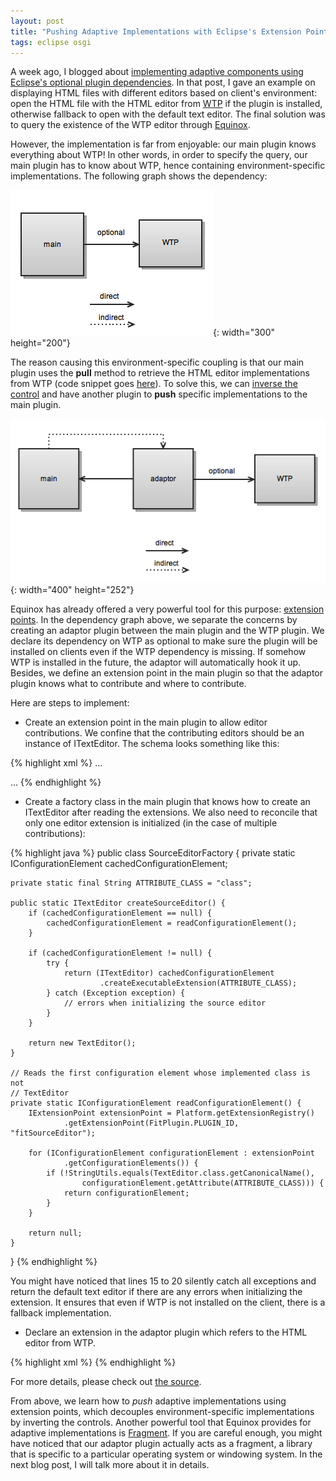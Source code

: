 ```yaml
---
layout: post
title: "Pushing Adaptive Implementations with Eclipse's Extension Points"
tags: eclipse osgi
---
```


A week ago, I blogged about [implementing adaptive components using Eclipse's optional plugin dependencies][1]. In that post, I gave an example on displaying HTML files with different editors based on client's environment: open the HTML file with the HTML editor from [WTP][2] if the plugin is installed, otherwise fallback to open with the default text editor. The final solution was to query the existence of the WTP editor through [Equinox][3].

However, the implementation is far from enjoyable: our main plugin knows everything about WTP! In other words, in order to specify the query, our main plugin has to know about WTP, hence containing environment-specific implementations. The following graph shows the dependency:
	
![pull method](/images/posts/pull.png){: width="300" height="200"}

The reason causing this environment-specific coupling is that our main plugin uses the **pull** method to retrieve the HTML editor implementations from WTP (code snippet goes [here][1]). To solve this, we can [inverse the control][4] and have another plugin to **push** specific implementations to the main plugin.

![push method](/images/posts/push.png){: width="400" height="252"}

Equinox has already offered a very powerful tool for this purpose: [extension points][5]. In the dependency graph above, we separate the concerns by creating an adaptor plugin between the main plugin and the WTP plugin. We declare its dependency on WTP as optional to make sure the plugin will be installed on clients even if the WTP dependency is missing. If somehow WTP is installed in the future, the adaptor will automatically hook it up. Besides, we define an extension point in the main plugin so that the adaptor plugin knows what to contribute and where to contribute.

Here are steps to implement:

* Create an extension point in the main plugin to allow editor contributions. We confine that the contributing editors should be an instance of ITextEditor. The schema looks something like this:

{% highlight xml %}
<element name="extension">
  <complextype>
    <sequence>
	  <element ref="sourceEditor"></element>
    </sequence>
	...
  </complextype>
</element>

<element name="sourceEditor">
  <complextype>
    <attribute name="id" type="string" use="required">
	  ...
	</attribute>
    <attribute name="class" type="string" use="required">
	  <annotation>
	    <appinfo>
		  <meta.attribute kind="java" basedon=":org.eclipse.ui.texteditor.ITextEditor"/>
	    </appinfo>
      </annotation>
    </attribute>
  </complextype>
</element>
{% endhighlight %}

* Create a factory class in the main plugin that knows how to create an ITextEditor after reading the extensions. We also need to reconcile that only one editor extension is initialized (in the case of multiple contributions):

{% highlight java %}
public class SourceEditorFactory {
	private static IConfigurationElement cachedConfigurationElement;

	private static final String ATTRIBUTE_CLASS = "class";

	public static ITextEditor createSourceEditor() {
		if (cachedConfigurationElement == null) {
			cachedConfigurationElement = readConfigurationElement();
		}

		if (cachedConfigurationElement != null) {
			try {
				return (ITextEditor) cachedConfigurationElement
						.createExecutableExtension(ATTRIBUTE_CLASS);
			} catch (Exception exception) {
				// errors when initializing the source editor
			}
		}

		return new TextEditor();
	}

	// Reads the first configuration element whose implemented class is not
	// TextEditor
	private static IConfigurationElement readConfigurationElement() {
		IExtensionPoint extensionPoint = Platform.getExtensionRegistry()
				.getExtensionPoint(FitPlugin.PLUGIN_ID, "fitSourceEditor");

		for (IConfigurationElement configurationElement : extensionPoint
				.getConfigurationElements()) {
			if (!StringUtils.equals(TextEditor.class.getCanonicalName(),
					configurationElement.getAttribute(ATTRIBUTE_CLASS))) {
				return configurationElement;
			}
		}

		return null;
	}
}
{% endhighlight %}

You might have noticed that lines 15 to 20 silently catch all exceptions and return the default text editor if there are any errors when initializing the extension. It ensures that even if WTP is not installed on the client, there is a fallback implementation.

* Declare an extension in the adaptor plugin which refers to the HTML editor from WTP.

{% highlight xml %}
<extension point="com.luxoft.eclipse.fit.runner.fitSourceEditor">
  <sourceeditor class="org.eclipse.wst.sse.ui.StructuredTextEditor" 
		id="com.luxoft.eclipse.fit.runner.optional.wtpHTMLEditor"/>
</extension>
{% endhighlight %}

For more details, please check out [the source][6]. 

From above, we learn how to *push* adaptive implementations using extension points, which decouples environment-specific implementations by inverting the controls. Another powerful tool that Equinox provides for adaptive implementations is [Fragment][7]. If you are careful enough, you might have noticed that our adaptor plugin actually acts as a fragment, a library that is specific to a particular operating system or windowing system. In the next blog post, I will talk more about it in details.

[1]: /2010/04/07/adaptive-implementations-with-eclipses-optional-plugin-dependencies.html
[2]: http://www.eclipse.org/webtools/
[3]: http://www.eclipse.org/equinox/
[4]: http://en.wikipedia.org/wiki/Inversion_of_control
[5]: http://wiki.eclipse.org/FAQ_What_are_extensions_and_extension_points%3F
[6]: http://fitpro.svn.sourceforge.net/viewvc/fitpro/Eclipse/trunk/
[7]: http://wiki.eclipse.org/FAQ_What_is_a_plug-in_fragment%3F
